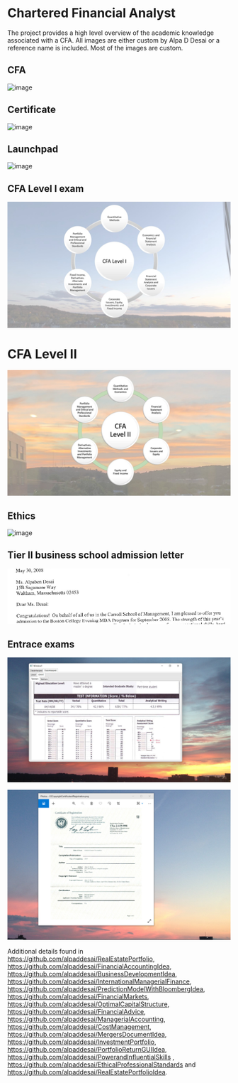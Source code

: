 # Chartered Financial Analyst

The project provides a high level overview of the academic knowledge associated with a CFA. 
All images are either custom by Alpa D Desai or a reference name is included. Most of the images are custom.

## CFA
![image](CFA.jpg)

## Certificate
![image](QuantitativeMethods.jpg)

## Launchpad
![image](image_Launchpad.png)

## CFA Level I exam
![image](CFASlide1.JPG)

# CFA Level II
![image](CFALevel_II_Exam.jpg)

## Ethics
![image](Ethics.jpg)

## Tier II business school admission letter 
![image](admissionletter.jpg)

## Entrace exams
![image](GMATImage5.jpg)

![image](USCopyrightCertificate.png)

Additional details found in https://github.com/alpaddesai/RealEstatePortfolio, https://github.com/alpaddesai/FinancialAccountingIdea, https://github.com/alpaddesai/BusinessDevelopmentIdea, https://github.com/alpaddesai/InternationalManagerialFinance, https://github.com/alpaddesai/PredictionModelWithBloombergIdea, https://github.com/alpaddesai/FinancialMarkets, https://github.com/alpaddesai/OptimalCapitalStructure, https://github.com/alpaddesai/FinancialAdvice, https://github.com/alpaddesai/ManagerialAccounting, https://github.com/alpaddesai/CostManagement, https://github.com/alpaddesai/MergersDocumentIdea, https://github.com/alpaddesai/InvestmentPortfolio, https://github.com/alpaddesai/PortfolioReturnGUIIdea, https://github.com/alpaddesai/PowerandInfluentialSkills , https://github.com/alpaddesai/EthicalProfessionalStandards and https://github.com/alpaddesai/RealEstatePortfolioIdea.
